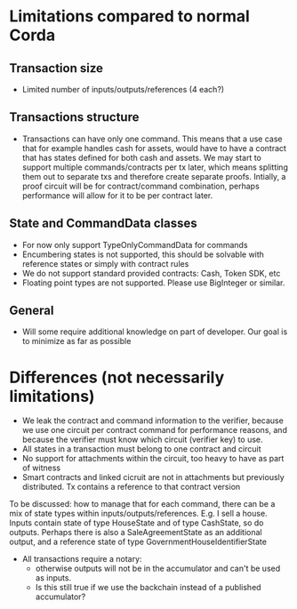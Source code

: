 # Limitations compared to normal Corda

## Transaction size
* Limited number of inputs/outputs/references (4 each?)

## Transactions structure
* Transactions can have only one command. This means that a use case that for example handles cash for assets, would have to have a contract that has states defined for both cash and assets. We may start to support multiple commands/contracts per tx later, which means splitting them out to separate txs and therefore create separate proofs. Intially, a proof circuit will be for contract/command combination, perhaps performance will allow for it to be per contract later. 

## State and CommandData classes
* For now only support TypeOnlyCommandData for commands
* Encumbering states is not supported, this should be solvable with reference states or simply with contract rules
* We do not support standard provided contracts: Cash, Token SDK, etc
* Floating point types are not supported. Please use BigInteger or similar.

## General
* Will some require additional knowledge on part of developer. Our goal is to minimize as far as possible

# Differences (not necessarily limitations)
* We leak the contract and command information to the verifier, because we use one circuit per contract command for performance reasons, and because the verifier must know which circuit (verifier key) to use.
* All states in a transaction must belong to one contract and circuit
* No support for attachments within the circuit, too heavy to have as part of witness 
* Smart contracts and linked cicruit are not in attachments but previously distributed. Tx contains a reference to that contract version

To be discussed: how to manage that for each command, there can be a mix of state types within inputs/outputs/references. E.g. I sell a house. Inputs contain state of type HouseState and of type CashState, so do outputs. Perhaps there is also a SaleAgreementState as an additional output, and a reference state of type GovernmentHouseIdentifierState

* All transactions require a notary: 
    * otherwise outputs will not be in the accumulator and can't be used as inputs.
    * Is this still true if we use the backchain instead of a published accumulator?
 
